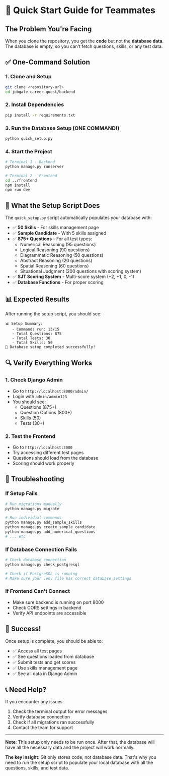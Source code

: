 # 🚀 Quick Start Guide for Teammates

## The Problem You're Facing
When you clone the repository, you get the **code** but not the **database data**. The database is empty, so you can't fetch questions, skills, or any test data.

## ✅ One-Command Solution

### 1. Clone and Setup
```bash
git clone <repository-url>
cd jobgate-career-quest/backend
```

### 2. Install Dependencies
```bash
pip install -r requirements.txt
```

### 3. Run the Database Setup (ONE COMMAND!)
```bash
python quick_setup.py
```

### 4. Start the Project
```bash
# Terminal 1 - Backend
python manage.py runserver

# Terminal 2 - Frontend  
cd ../frontend
npm install
npm run dev
```

## 🎯 What the Setup Script Does

The `quick_setup.py` script automatically populates your database with:

- ✅ **50 Skills** - For skills management page
- ✅ **Sample Candidate** - With 5 skills assigned
- ✅ **875+ Questions** - For all test types:
  - Numerical Reasoning (95 questions)
  - Logical Reasoning (90 questions) 
  - Diagrammatic Reasoning (50 questions)
  - Abstract Reasoning (20 questions)
  - Spatial Reasoning (60 questions)
  - Situational Judgment (200 questions with scoring system)
- ✅ **SJT Scoring System** - Multi-score system (+2, +1, 0, -1)
- ✅ **Database Functions** - For proper scoring

## 📊 Expected Results

After running the setup script, you should see:
```
📊 Setup Summary:
   - Commands run: 13/15
   - Total Questions: 875
   - Total Tests: 30
   - Total Skills: 50
🎉 Database setup completed successfully!
```

## 🔍 Verify Everything Works

### 1. Check Django Admin
- Go to `http://localhost:8000/admin/`
- Login with `admin/admin123`
- You should see:
  - Questions (875+)
  - Question Options (800+)
  - Skills (50)
  - Tests (30+)

### 2. Test the Frontend
- Go to `http://localhost:3000`
- Try accessing different test pages
- Questions should load from the database
- Scoring should work properly

## 🚨 Troubleshooting

### If Setup Fails
```bash
# Run migrations manually
python manage.py migrate

# Run individual commands
python manage.py add_sample_skills
python manage.py create_sample_candidate
python manage.py add_numerical_questions
# ... etc
```

### If Database Connection Fails
```bash
# Check database connection
python manage.py check_postgresql

# Check if PostgreSQL is running
# Make sure your .env file has correct database settings
```

### If Frontend Can't Connect
- Make sure backend is running on port 8000
- Check CORS settings in backend
- Verify API endpoints are accessible

## 🎉 Success!

Once setup is complete, you should be able to:
- ✅ Access all test pages
- ✅ See questions loaded from database
- ✅ Submit tests and get scores
- ✅ Use skills management page
- ✅ See all data in Django Admin

## 📞 Need Help?

If you encounter any issues:
1. Check the terminal output for error messages
2. Verify database connection
3. Check if all migrations ran successfully
4. Contact the team for support

---

**Note**: This setup only needs to be run once. After that, the database will have all the necessary data and the project will work normally.

**The key insight**: Git only stores code, not database data. That's why you need to run the setup script to populate your local database with all the questions, skills, and test data.
